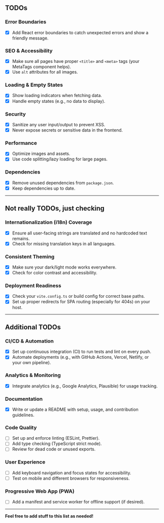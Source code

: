 ## TODOs

### Error Boundaries

- [x] Add React error boundaries to catch unexpected errors and show a friendly message.

### SEO & Accessibility

- [x] Make sure all pages have proper `<title>` and `<meta>` tags (your MetaTags component helps).
- [x] Use `alt` attributes for all images.

### Loading & Empty States

- [x] Show loading indicators when fetching data.
- [x] Handle empty states (e.g., no data to display).

### Security

- [x] Sanitize any user input/output to prevent XSS.
- [x] Never expose secrets or sensitive data in the frontend.

### Performance

- [x] Optimize images and assets.
- [x] Use code splitting/lazy loading for large pages.

### Dependencies

- [x] Remove unused dependencies from `package.json`.
- [x] Keep dependencies up to date.

---

## Not really TODOs, just checking

### Internationalization (i18n) Coverage

- [x] Ensure all user-facing strings are translated and no hardcoded text remains.
- [x] Check for missing translation keys in all languages.

### Consistent Theming

- [x] Make sure your dark/light mode works everywhere.
- [x] Check for color contrast and accessibility.

### Deployment Readiness

- [x] Check your `vite.config.ts` or build config for correct base paths.
- [x] Set up proper redirects for SPA routing (especially for 404s) on your host.

---

## Additional TODOs

### CI/CD & Automation

- [x] Set up continuous integration (CI) to run tests and lint on every push.
- [x] Automate deployments (e.g., with GitHub Actions, Vercel, Netlify, or your own pipeline).

### Analytics & Monitoring

- [x] Integrate analytics (e.g., Google Analytics, Plausible) for usage tracking.

### Documentation

- [x] Write or update a README with setup, usage, and contribution guidelines.

### Code Quality

- [ ] Set up and enforce linting (ESLint, Prettier).
- [ ] Add type checking (TypeScript strict mode).
- [ ] Review for dead code or unused exports.

### User Experience

- [ ] Add keyboard navigation and focus states for accessibility.
- [ ] Test on mobile and different browsers for responsiveness.

### Progressive Web App (PWA)

- [ ] Add a manifest and service worker for offline support (if desired).

---

**Feel free to add stuff to this list as needed!**
